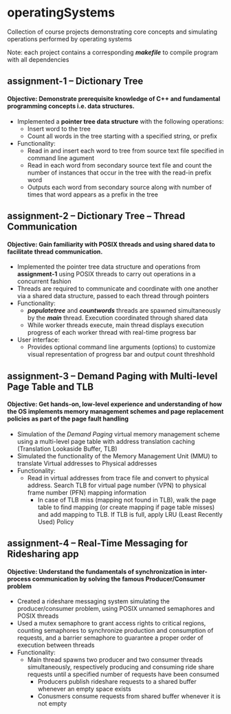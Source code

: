 # operatingSystems
Collection of course projects demonstrating core concepts and simulating operations performed by operating systems

Note: each project contains a corresponding **_makefile_** to compile program with all dependencies
 
## assignment-1 – Dictionary Tree
#### Objective: Demonstrate prerequisite knowledge of C++ and fundamental programming concepts i.e. data structures.
* Implemented a **pointer tree data structure** with the following operations:
  * Insert word to the tree
  * Count all words in the tree starting with a specified string, or prefix
* Functionality:
  * Read in and insert each word to tree from source text file specified in command line agument
  * Read in each word from secondary source text file and count the number of instances that occur in the tree with the read-in prefix word
  * Outputs each word from secondary source along with number of times that word appears as a prefix in the tree

## assignment-2 – Dictionary Tree – Thread Communication
#### Objective: Gain familiarity with POSIX threads and using shared data to facilitate thread communication.
* Implemented the pointer tree data structure and operations from **assignment-1** using POSIX threads to carry out operations in a concurrent fashion
* Threads are required to communicate and coordinate with one another via a shared data structure, passed to each thread through pointers
* Functionality:
  * **_populatetree_** and **_countwords_** threads are spawned simultaneously by the **_main_** thread. Execution coordinated through shared data
  * While worker threads execute, main thread displays execution progress of each worker thread with real-time progress bar
* User interface:
  * Provides optional command line arguments (options) to customize visual representation of progress bar and output count threshhold

## assignment-3 – Demand Paging with Multi-level Page Table and TLB
#### Objective: Get hands-on, low-level experience and understanding of how the OS implements memory management schemes and page replacement policies as part of the page fault handling  
* Simulation of the _Demand Paging_ virtual memory management scheme using a multi-level page table with address translation caching (Translation Lookaside Buffer, TLB)
* Simulated the functionality of the Memory Management Unit (MMU) to translate Virtual addresses to Physical addresses
* Functionality:
  * Read in virtual addresses from trace file and convert to physical address. Search TLB for virtual page number (VPN) to physical frame number (PFN) mapping information
    * In case of TLB miss (mapping not found in TLB), walk the page table to find mapping (or create mapping if page table misses) and add mapping to TLB. If TLB is full, apply LRU (Least Recently Used) Policy

## assignment-4 – Real-Time Messaging for Ridesharing app
#### Objective: Understand the fundamentals of synchronization in inter-process communication by solving the famous Producer/Consumer problem
* Created a rideshare messaging system simulating the producer/consumer problem, using POSIX unnamed semaphores and POSIX threads
* Used a mutex semaphore to grant access rights to critical regions, counting semaphores to synchronize production and consumption of requests, and a barrier semaphore to guarantee a proper order of execution between threads
* Functionality:
  * Main thread spawns two producer and two consumer threads simultaneously, respectively producing and consuming ride share requests until a specified number of requests have been consumed
    * Producers publish rideshare requests to a shared buffer whenever an empty space exists
    * Conusmers consume requests from shared buffer whenever it is not empty
